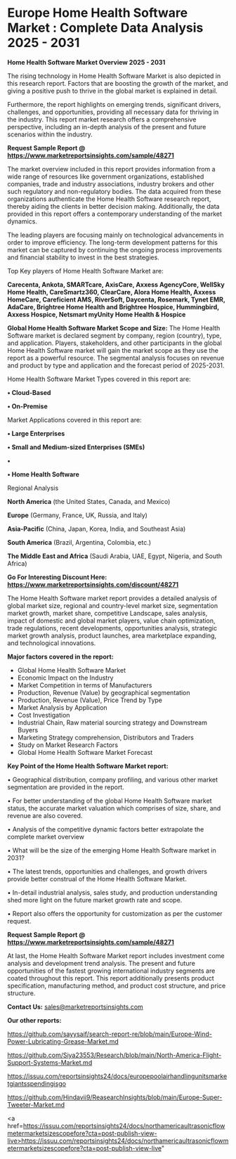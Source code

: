 # Europe Home Health Software Market : Complete Data Analysis 2025 - 2031

<Strong> Home Health Software Market Overview 2025 - 2031</strong>

The rising technology in Home Health Software Market is also depicted in this research report. Factors that are boosting the growth of the market, and giving a positive push to thrive in the global market is explained in detail.

Furthermore, the report highlights on emerging trends, significant drivers, challenges, and opportunities, providing all necessary data for thriving in the industry. This report market research offers a comprehensive perspective, including an in-depth analysis of the present and future scenarios within the industry.

<strong>Request Sample Report @ <a href=https://www.marketreportsinsights.com/sample/48271>https://www.marketreportsinsights.com/sample/48271</a></strong>

The market overview included in this report provides information from a wide range of resources like government organizations, established companies, trade and industry associations, industry brokers and other such regulatory and non-regulatory bodies. The data acquired from these organizations authenticate the Home Health Software research report, thereby aiding the clients in better decision making. Additionally, the data provided in this report offers a contemporary understanding of the market dynamics.

The leading players are focusing mainly on technological advancements in order to improve efficiency. The long-term development patterns for this market can be captured by continuing the ongoing process improvements and financial stability to invest in the best strategies.

Top Key players of Home Health Software Market are:

<strong>Carecenta, Ankota, SMARTcare, AxisCare, Axxess AgencyCore, WellSky Home Health, CareSmartz360, ClearCare, Alora Home Health, Axxess HomeCare, Careficient AMS, RiverSoft, Daycenta, Rosemark, Tynet EMR, AdaCare, Brightree Home Health and Brightree Hospice, Hummingbird, Axxess Hospice, Netsmart myUnity Home Health & Hospice</strong>

<strong><b>Global Home Health Software Market Scope and Size:</b></strong>
The Home Health Software market is declared segment by company, region (country), type, and application. Players, stakeholders, and other participants in the global Home Health Software market will gain the market scope as they use the report as a powerful resource. The segmental analysis focuses on revenue and product by type and application and the forecast period of 2025-2031.

Home Health Software Market Types covered in this report are:

<strong>•  Cloud-Based

•  On-Premise</strong>

Market Applications covered in this report are:

<strong>•  Large Enterprises

•  Small and Medium-sized Enterprises (SMEs)

•  

•  Home Health Software</strong> 

Regional Analysis

<strong>North America</strong> (the United States, Canada, and Mexico)

<strong>Europe</strong> (Germany, France, UK, Russia, and Italy)

<strong>Asia-Pacific</strong> (China, Japan, Korea, India, and Southeast Asia)

<strong>South America</strong> (Brazil, Argentina, Colombia, etc.)

<strong>The Middle East and Africa</strong> (Saudi Arabia, UAE, Egypt, Nigeria, and South Africa)

<strong>Go For Interesting Discount Here: <a href=https://www.marketreportsinsights.com/discount/48271>https://www.marketreportsinsights.com/discount/48271</a></strong>

The Home Health Software market report provides a detailed analysis of global market size, regional and country-level market size, segmentation market growth, market share, competitive Landscape, sales analysis, impact of domestic and global market players, value chain optimization, trade regulations, recent developments, opportunities analysis, strategic market growth analysis, product launches, area marketplace expanding, and technological innovations.

<strong><b>Major factors covered in the report:</b></strong>
<ul>
  <li>Global Home Health Software Market </li>
  <li>Economic Impact on the Industry</li>
  <li>Market Competition in terms of Manufacturers</li>
  <li>Production, Revenue (Value) by geographical segmentation</li>
  <li>Production, Revenue (Value), Price Trend by Type</li>
  <li>Market Analysis by Application</li>
  <li>Cost Investigation</li>
  <li>Industrial Chain, Raw material sourcing strategy and Downstream Buyers</li>
  <li>Marketing Strategy comprehension, Distributors and Traders</li>
  <li>Study on Market Research Factors</li>
  <li>Global Home Health Software Market Forecast</li>
</ul>

<strong><b>Key Point of the Home Health Software Market report:</b></strong>

• Geographical distribution, company profiling, and various other market segmentation are provided in the report.

• For better understanding of the global Home Health Software market status, the accurate market valuation which comprises of size, share, and revenue are also covered.

• Analysis of the competitive dynamic factors better extrapolate the complete market overview

• What will be the size of the emerging Home Health Software market in 2031?

• The latest trends, opportunities and challenges, and growth drivers provide better construal of the Home Health Software Market.

• In-detail industrial analysis, sales study, and production understanding shed more light on the future market growth rate and scope.

• Report also offers the opportunity for customization as per the customer request.

<strong>Request Sample Report @ <a href=https://www.marketreportsinsights.com/sample/48271>https://www.marketreportsinsights.com/sample/48271</a></strong>

At last, the Home Health Software Market report includes investment come analysis and development trend analysis. The present and future opportunities of the fastest growing international industry segments are coated throughout this report. This report additionally presents product specification, manufacturing method, and product cost structure, and price structure.

<strong>Contact Us:</strong>
sales@marketreportsinsights.com

<strong>Our other reports:</strong>

<a href=https://github.com/sayysaif/search-report-re/blob/main/Europe-Wind-Power-Lubricating-Grease-Market.md>https://github.com/sayysaif/search-report-re/blob/main/Europe-Wind-Power-Lubricating-Grease-Market.md</a>

<a href=https://github.com/Siya23553/Research/blob/main/North-America-Flight-Support-Systems-Market.md>https://github.com/Siya23553/Research/blob/main/North-America-Flight-Support-Systems-Market.md</a>

<a href=https://issuu.com/reportsinsights24/docs/europepoolairhandlingunitsmarketgiantsspendingisgo>https://issuu.com/reportsinsights24/docs/europepoolairhandlingunitsmarketgiantsspendingisgo</a>

<a href=https://github.com/Hindavii9/ReasearchInsights/blob/main/Europe-Super-Tweeter-Market.md>https://github.com/Hindavii9/ReasearchInsights/blob/main/Europe-Super-Tweeter-Market.md</a>

<a href=https://issuu.com/reportsinsights24/docs/northamericaultrasonicflowmetermarketsizescopefore?cta=post-publish-view-live>https://issuu.com/reportsinsights24/docs/northamericaultrasonicflowmetermarketsizescopefore?cta=post-publish-view-live</a>"
